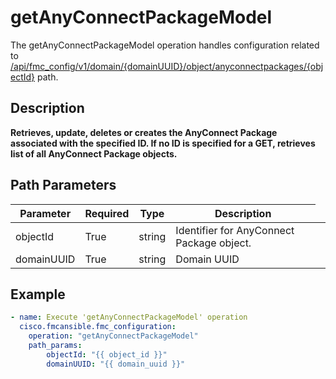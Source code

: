 # getAnyConnectPackageModel

The getAnyConnectPackageModel operation handles configuration related to [/api/fmc_config/v1/domain/{domainUUID}/object/anyconnectpackages/{objectId}](/paths//api/fmc_config/v1/domain/{domain_uuid}/object/anyconnectpackages/{object_id}.md) path.&nbsp;
## Description
**Retrieves, update, deletes or creates the AnyConnect Package associated with the specified ID. If no ID is specified for a GET, retrieves list of all AnyConnect Package objects.**

## Path Parameters
| Parameter | Required | Type | Description |
| --------- | -------- | ---- | ----------- |
| objectId | True | string <td colspan=3> Identifier for AnyConnect Package object. |
| domainUUID | True | string <td colspan=3> Domain UUID |

## Example
```yaml
- name: Execute 'getAnyConnectPackageModel' operation
  cisco.fmcansible.fmc_configuration:
    operation: "getAnyConnectPackageModel"
    path_params:
        objectId: "{{ object_id }}"
        domainUUID: "{{ domain_uuid }}"

```